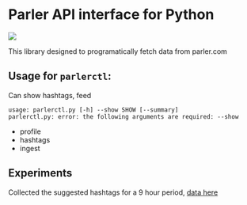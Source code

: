 # Parler API interface for Python

![](https://i.imgur.com/CmAmSBF.jpg)

This library designed to programatically fetch data from parler.com

## Usage for `parlerctl`:

Can show hashtags, feed

````
usage: parlerctl.py [-h] --show SHOW [--summary]
parlerctl.py: error: the following arguments are required: --show
````

- profile
- hashtags
- ingest

## Experiments

Collected the suggested hashtags for a 9 hour period, [data here](./sampledata/hashtags.csv)
